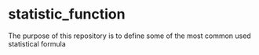 # statistic_function
The purpose of this repository is to define some of the most common used statistical formula
